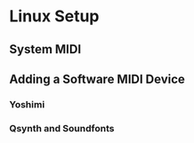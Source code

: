 # Linux Setup

## System MIDI

## Adding a Software MIDI Device

### Yoshimi

### Qsynth and Soundfonts

